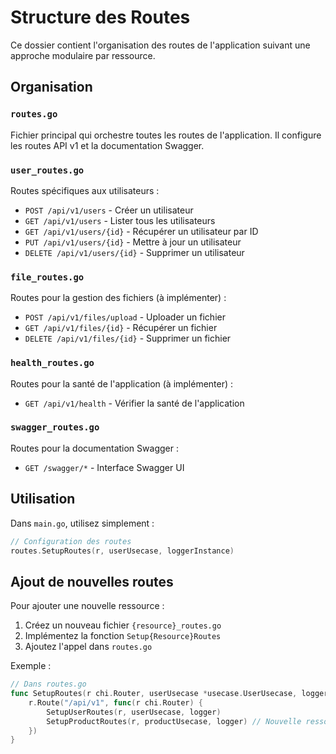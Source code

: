 # Structure des Routes

Ce dossier contient l'organisation des routes de l'application suivant une approche modulaire par ressource.

## Organisation

### `routes.go`
Fichier principal qui orchestre toutes les routes de l'application. Il configure les routes API v1 et la documentation Swagger.

### `user_routes.go`
Routes spécifiques aux utilisateurs :
- `POST /api/v1/users` - Créer un utilisateur
- `GET /api/v1/users` - Lister tous les utilisateurs
- `GET /api/v1/users/{id}` - Récupérer un utilisateur par ID
- `PUT /api/v1/users/{id}` - Mettre à jour un utilisateur
- `DELETE /api/v1/users/{id}` - Supprimer un utilisateur

### `file_routes.go`
Routes pour la gestion des fichiers (à implémenter) :
- `POST /api/v1/files/upload` - Uploader un fichier
- `GET /api/v1/files/{id}` - Récupérer un fichier
- `DELETE /api/v1/files/{id}` - Supprimer un fichier

### `health_routes.go`
Routes pour la santé de l'application (à implémenter) :
- `GET /api/v1/health` - Vérifier la santé de l'application

### `swagger_routes.go`
Routes pour la documentation Swagger :
- `GET /swagger/*` - Interface Swagger UI

## Utilisation

Dans `main.go`, utilisez simplement :

```go
// Configuration des routes
routes.SetupRoutes(r, userUsecase, loggerInstance)
```

## Ajout de nouvelles routes

Pour ajouter une nouvelle ressource :

1. Créez un nouveau fichier `{resource}_routes.go`
2. Implémentez la fonction `Setup{Resource}Routes`
3. Ajoutez l'appel dans `routes.go`

Exemple :
```go
// Dans routes.go
func SetupRoutes(r chi.Router, userUsecase *usecase.UserUsecase, logger logger.Logger) {
    r.Route("/api/v1", func(r chi.Router) {
        SetupUserRoutes(r, userUsecase, logger)
        SetupProductRoutes(r, productUsecase, logger) // Nouvelle ressource
    })
}
``` 